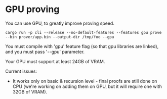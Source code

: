 # GPU proving



You can use GPU, to greatly improve proving speed.


```shell
cargo run -p cli --release --no-default-features --features gpu prove --bin prover/app.bin --output-dir /tmp/foo --gpu
```

You must compile with 'gpu' feature flag (so that gpu libraries are linked), and you must pass '--gpu' parameter.

Your GPU must support at least 24GB of VRAM.

Current issues:
* It works only on basic & recursion level - final proofs are still done on CPU (we're working on adding them on GPU, but it will require one with 32GB of VRAM).